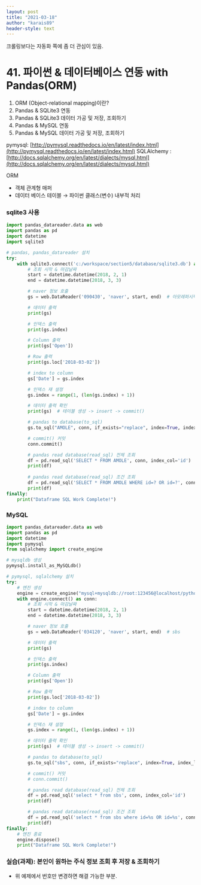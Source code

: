 ```yaml
---
layout: post
title: "2021-03-18"
author: "karais89"
header-style: text
---
```


크롤링보다는 자동화 쪽에 좀 더 관심이 있음.

# 41. 파이썬 & 데이터베이스 연동 with Pandas(ORM)

1. ORM (Object-relational mapping)이란?
2. Pandas & SQLite3 연동
3. Pandas & SQLite3 데이터 가공 및 저장, 조회하기
4. Pandas & MySQL 연동
5. Pandas & MySQL 데이터 가공 및 저장, 조회하기

pymysql: [http://pymysql.readthedocs.io/en/latest/index.html](http://pymysql.readthedocs.io/en/latest/index.html)
SQLAlchemy : [http://docs.sqlalchemy.org/en/latest/dialects/mysql.html](http://docs.sqlalchemy.org/en/latest/dialects/mysql.html)

ORM

- 객체 관계형 매퍼
- 데이터 베이스 테이블 → 파이썬 클래스(변수) 내부적 처리

### sqlite3 사용

```python
import pandas_datareader.data as web
import pandas as pd
import datetime
import sqlite3

# pandas, pandas_datareader 설치
try:
    with sqlite3.connect('c:/workspace/section5/database/sqlite3.db') as conn:
        # 조회 시작 & 마감날짜
        start = datetime.datetime(2018, 2, 1)
        end = datetime.datetime(2018, 3, 3)

        # naver 정보 호출
        gs = web.DataReader('090430', 'naver', start, end)  # 아모레퍼시픽 주가 읽기

        # 데이터 출력
        print(gs)

        # 인덱스 출력
        print(gs.index)

        # Column 출력
        print(gs['Open'])

        # Row 출력
        print(gs.loc['2018-03-02'])

        # index to column
        gs['Date'] = gs.index

        # 인덱스 재 설정
        gs.index = range(1, (len(gs.index) + 1))

        # 데이터 출력 확인
        print(gs)  # 테이블 생성 -> insert -> commit()

        # pandas to database(to_sql)
        gs.to_sql("AMOLE", conn, if_exists="replace", index=True, index_label="id")  # fail, replace, append

        # commit() 커밋
        conn.commit()

        # pandas read database(read_sql) 전체 조회
        df = pd.read_sql('SELECT * FROM AMOLE', conn, index_col='id')
        print(df)
        
        # pandas read database(read_sql) 조건 조회
        df = pd.read_sql('SELECT * FROM AMOLE WHERE id=? OR id=?', conn, params=(3, 7), index_col='id')
        print(df)
finally:
    print("Dataframe SQL Work Complete!")
```

### MySQL

```python
import pandas_datareader.data as web
import pandas as pd
import datetime
import pymysql
from sqlalchemy import create_engine

# mysqldb 생성
pymysql.install_as_MySQLdb()

# pymysql, sqlalchemy 설치
try:
    # 엔진 생성
    engine = create_engine("mysql+mysqldb://root:123456@localhost/python_app1", encoding='utf-8')
    with engine.connect() as conn:
        # 조회 시작 & 마감날짜
        start = datetime.datetime(2018, 2, 1)
        end = datetime.datetime(2018, 3, 3)

        # naver 정보 호출
        gs = web.DataReader('034120', 'naver', start, end)  # sbs

        # 데이터 출력
        print(gs)

        # 인덱스 출력
        print(gs.index)

        # Column 출력
        print(gs['Open'])

        # Row 출력
        print(gs.loc['2018-03-02'])

        # index to column
        gs['Date'] = gs.index

        # 인덱스 재 설정
        gs.index = range(1, (len(gs.index) + 1))

        # 데이터 출력 확인
        print(gs)  # 테이블 생성 -> insert -> commit()

        # pandas to database(to_sql)
        gs.to_sql("sbs", conn, if_exists="replace", index=True, index_label="id")  # fail, replace, append

        # commit() 커밋
        # conn.commit()

        # pandas read database(read_sql) 전체 조회
        df = pd.read_sql('select * from sbs', conn, index_col='id')
        print(df)

        # pandas read database(read_sql) 조건 조회
        df = pd.read_sql('select * from sbs where id=%s OR id=%s', conn, params=(3, 7), index_col='id')
        print(df)
finally:
    # 엔진 종료
    engine.dispose()
    print("Dataframe SQL Work Complete!")
```

### 실습(과제): 본인이 원하는 주식 정보 조회 후 저장 & 조회하기

- 위 예제에서 번호만 변경하면 해결 가능한 부분.